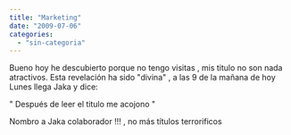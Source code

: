 ```yaml
---
title: "Marketing"
date: "2009-07-06"
categories: 
  - "sin-categoria"
---
```


Bueno hoy he descubierto porque no tengo visitas , mis titulo no son nada atractivos. Esta revelación ha sido "divina" , a las 9 de la mañana de hoy Lunes llega Jaka y dice:

" Después de leer el titulo me acojono "

Nombro a Jaka colaborador !!! , no más títulos terrorificos
